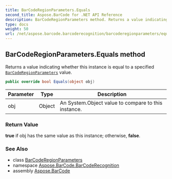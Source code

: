 ```yaml
---
title: BarCodeRegionParameters.Equals
second_title: Aspose.BarCode for .NET API Reference
description: BarCodeRegionParameters method. Returns a value indicating whether this instance is equal to a specified BarCodeRegionParameters value
type: docs
weight: 50
url: /net/aspose.barcode.barcoderecognition/barcoderegionparameters/equals/
---
```

## BarCodeRegionParameters.Equals method

Returns a value indicating whether this instance is equal to a specified [`BarCodeRegionParameters`](../) value.

```csharp
public override bool Equals(object obj)
```

| Parameter | Type | Description |
| --- | --- | --- |
| obj | Object | An System.Object value to compare to this instance. |

### Return Value

**true** if obj has the same value as this instance; otherwise, **false**.

### See Also

* class [BarCodeRegionParameters](../)
* namespace [Aspose.BarCode.BarCodeRecognition](../../../aspose.barcode.barcoderecognition/)
* assembly [Aspose.BarCode](../../../)


